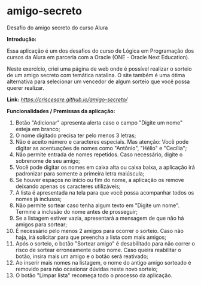 # amigo-secreto
Desafio do amigo secreto do curso Alura

**Introdução:**

Essa aplicação é um dos desafios do curso de Lógica em Programação dos cursos da Alura em parceria com a Oracle (ONE - Oracle Next Education).

Neste exercício, criei uma página de web onde é possível realizar o sorteio de um amigo secreto com temática natalina. 
O site também é uma ótima alternativa para selecionar um vencedor de algum sorteio que você possa querer realizar.

**Link:** *https://criscesare.github.io/amigo-secreto/*

**Funcionalidades / Premissas da aplicação:**

1. Botão "Adicionar" apresenta alerta caso o campo "Digite um nome" esteja em branco;
2. O nome digitado precisa ter pelo menos 3 letras;
3. Não é aceito número e caracteres especiais. Mas atenção: Você pode digitar as acentuações de nomes como "Antônio", "Hélio" e "Cecília";
4. Não permite entrada de nomes repetidos. Caso necessário, digite o sobrenome de seu amigo;
5. Você pode digitar os nomes em caixa alta ou caixa baixa, a aplicação irá padronizar para somente a primeira letra maiúscula;
6. Se houver espaços no início ou fim do nome, a aplicação os remove deixando apenas os caracteres utilizáveis;
7. A lista é apresentada na tela para que você possa acompanhar todos os nomes já inclusos;
8. Não permite sortear caso tenha algum texto em "Digite um nome". Termine a inclusão do nome antes de prosseguir;
9. Se a listagem estiver vazia, apresentará a mensagem de que não há amigos para sortear;
10. É necessário pelo menos 2 amigos para ocorrer o sorteio. Caso não haja, irá solicitar para que preencha a lista com mais amigos;
11. Após o sorteio, o botão "Sortear amigo" é desabilitado para não correr o risco de sortear erroneamente outro nome. Caso queira reabilitar o botão, insira mais um amigo e o botão será reativado;
12. Ao inserir mais nomes na listagem, o nome do antigo amigo sorteado é removido para não ocasionar dúvidas neste novo sorteio;
13. O botão "Limpar lista" recomeça todo o processo da aplicação.
